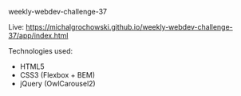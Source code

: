 weekly-webdev-challenge-37

Live: https://michalgrochowski.github.io/weekly-webdev-challenge-37/app/index.html

Technologies used:
- HTML5
- CSS3 (Flexbox + BEM)
- jQuery (OwlCarousel2)
